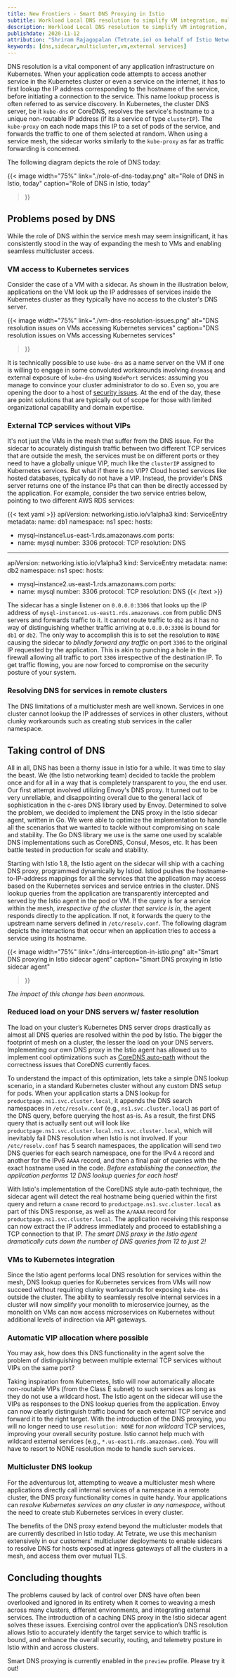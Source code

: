 ```yaml
---
title: New Frontiers - Smart DNS Proxying in Istio
subtitle: Workload Local DNS resolution to simplify VM integration, multicluster, and more
description: Workload Local DNS resolution to simplify VM integration, multicluster, and more.
publishdate: 2020-11-12
attribution: "Shriram Rajagopalan (Tetrate.io) on behalf of Istio Networking Team"
keywords: [dns,sidecar,multicluster,vm,external services]
---
```


DNS resolution is a vital component of any application infrastructure
on Kubernetes. When your application code attempts to access another
service in the Kubernetes cluster or even a service on the internet,
it has to first lookup the IP address corresponding to the hostname of
the service, before initiating a connection to the service. This name
lookup process is often referred to as service discovery. In
Kubernetes, the cluster DNS server, be it `kube-dns` or CoreDNS,
resolves the service's hostname to a unique non-routable IP address
(if its a service of type `clusterIP`). The `kube-proxy` on each node
maps this IP to a set of pods of the service, and forwards the traffic
to one of them selected at random. When using a service mesh, the
sidecar works similarly to the `kube-proxy` as far as traffic forwarding
is concerned.

The following diagram depicts the role of DNS today:

{{< image width="75%"
    link="./role-of-dns-today.png"
    alt="Role of DNS in Istio, today"
    caption="Role of DNS in Istio, today"
>}}

## Problems posed by DNS

While the role of DNS within the service mesh may seem insignificant,
it has consistently stood in the way of expanding the mesh to VMs and
enabling seamless multicluster access.

### VM access to Kubernetes services

Consider the case of a VM with a sidecar. As shown in the illustration
below, applications on the VM look up the IP addresses of services
inside the Kubernetes cluster as they typically have no access to the
cluster's DNS server.

{{< image width="75%"
    link="./vm-dns-resolution-issues.png"
    alt="DNS resolution issues on VMs accessing Kubernetes services"
    caption="DNS resolution issues on VMs accessing Kubernetes services"
>}}

It is technically possible to use `kube-dns` as a name server on the VM if one is
willing to engage in some convoluted workarounds involving `dnsmasq` and
external exposure of `kube-dns` using `NodePort` services: assuming you
manage to convince your cluster administrator to do so. Even so, you are
opening the door to a host of [security
issues](https://blog.aquasec.com/dns-spoofing-kubernetes-clusters). At
the end of the day, these are point solutions that are typically out
of scope for those with limited organizational capability and domain
expertise.

### External TCP services without VIPs

It's not just the VMs in the mesh that suffer from the DNS issue. For
the sidecar to accurately distinguish traffic between two different
TCP services that are outside the mesh, the services must be on
different ports or they need to have a globally unique VIP, much like
the `clusterIP` assigned to Kubernetes services. But what if there is
no VIP? Cloud hosted services like hosted databases, typically do not
have a VIP. Instead, the provider's DNS server returns one of the
instance IPs that can then be directly accessed by the
application. For example, consider the two service entries below,
pointing to two different AWS RDS services:

{{< text yaml >}}
apiVersion: networking.istio.io/v1alpha3
kind: ServiceEntry
metadata:
  name: db1
  namespace: ns1
spec:
  hosts:
  - mysql–instance1.us-east-1.rds.amazonaws.com
  ports:
  - name: mysql
    number: 3306
    protocol: TCP
  resolution: DNS
---
apiVersion: networking.istio.io/v1alpha3
kind: ServiceEntry
metadata:
  name: db2
  namespace: ns1
spec:
  hosts:
  - mysql–instance2.us-east-1.rds.amazonaws.com
  ports:
  - name: mysql
    number: 3306
    protocol: TCP
  resolution: DNS
{{< /text >}}

The sidecar has a single listener on `0.0.0.0:3306` that looks up the
IP address of `mysql-instance1.us-east1.rds.amazonaws.com` from public
DNS servers and forwards traffic to it. It cannot route traffic to
`db2` as it has no way of distinguishing whether traffic arriving at
`0.0.0.0:3306` is bound for `db1` or `db2`. The only way to accomplish
this is to set the resolution to `NONE` causing the sidecar to
_blindly forward any traffic_ on port `3306` to the original IP
requested by the application. This is akin to punching a hole in the
firewall allowing all traffic to port `3306` irrespective of the
destination IP. To get traffic flowing, you are now forced to
compromise on the security posture of your system.

### Resolving DNS for services in remote clusters

The DNS limitations of a multicluster mesh are well known. Services in
one cluster cannot lookup the IP addresses of services in other
clusters, without clunky workarounds such as creating stub services in
the caller namespace.

## Taking control of DNS

All in all, DNS has been a thorny issue in Istio for a while. It was
time to slay the beast. We (the Istio networking team) decided to
tackle the problem once and for all in a way that is completely
transparent to you, the end user. Our first attempt involved utilizing
Envoy's DNS proxy. It turned out to be very unreliable, and
disappointing overall due to the general lack of sophistication in
the c-ares DNS library used by Envoy. Determined to solve the
problem, we decided to implement the DNS proxy in the Istio sidecar
agent, written in Go. We were able to optimize the implementation to
handle all the scenarios that we wanted to tackle without compromising
on scale and stability. The Go DNS library we use is the same one
used by scalable DNS implementations such as CoreDNS, Consul,
Mesos, etc. It has been battle tested in production for scale and stability.

Starting with Istio 1.8, the Istio agent on the sidecar will ship with
a caching DNS proxy, programmed dynamically by Istiod. Istiod pushes
the hostname-to-IP-address mappings for all the services that the
application may access based on the Kubernetes services and service
entries in the cluster. DNS lookup queries from the application are
transparently intercepted and served by the Istio agent in the pod or
VM. If the query is for a service within the mesh, _irrespective of
the cluster that service is in_, the agent responds directly to the
application. If not, it forwards the query to the upstream name
servers defined in `/etc/resolv.conf`. The following diagram depicts
the interactions that occur when an application tries to access a
service using its hostname.

{{< image width="75%"
    link="./dns-interception-in-istio.png"
    alt="Smart DNS proxying in Istio sidecar agent"
    caption="Smart DNS proxying in Istio sidecar agent"
>}}

_The impact of this change has been enormous._

### Reduced load on your DNS servers w/ faster resolution

The load on your cluster’s Kubernetes DNS server drops drastically as
almost all DNS queries are resolved within the pod by Istio. The
bigger the footprint of mesh on a cluster, the lesser the load on your
DNS servers. Implementing our own DNS proxy in the Istio agent has
allowed us to implement cool optimizations such as [CoreDNS
auto-path](https://coredns.io/plugins/autopath/) without the
correctness issues that CoreDNS currently faces.

To understand the impact of this optimization, lets take a simple DNS
lookup scenario, in a standard Kubernetes cluster without any custom
DNS setup for pods. When your application starts a DNS lookup for
`productpage.ns1.svc.cluster.local`, it appends the DNS search
namespaces in `/etc/resolv.conf` (e.g., `ns1.svc.cluster.local`) as part
of the DNS query, before querying the host as-is. As a result, the
first DNS query that is actually sent out will look like
`productpage.ns1.svc.cluster.local.ns1.svc.cluster.local`, which will
inevitably fail DNS resolution when Istio is not involved. If your
`/etc/resolv.conf` has 5 search namespaces, the application will send
two DNS queries for each search namespace, one for the IPv4 `A` record
and another for the IPv6 `AAAA` record, and then a final pair of
queries with the exact hostname used in the code. _Before establishing the
connection, the application performs 12 DNS lookup queries for each host!_

With Istio's implementation of the CoreDNS style auto-path technique,
the sidecar agent will detect the real hostname being queried within
the first query and return a `cname` record to
`productpage.ns1.svc.cluster.local` as part of this DNS response, as
well as the `A/AAAA` record for
`productpage.ns1.svc.cluster.local`. The application receiving this
response can now extract the IP address immediately and proceed to
establishing a TCP connection to that IP. _The smart DNS proxy in the
Istio agent dramatically cuts down the number of DNS queries from 12
to just 2!_

### VMs to Kubernetes integration

Since the Istio agent performs local DNS resolution for services
within the mesh, DNS lookup queries for Kubernetes services from VMs will now
succeed without requiring clunky workarounds for exposing `kube-dns`
outside the cluster. The ability to seamlessly resolve internal
services in a cluster will now simplify your monolith to microservice
journey, as the monolith on VMs can now access microservices on
Kubernetes without additional levels of indirection via API gateways.

### Automatic VIP allocation where possible

You may ask, how does this DNS functionality in the agent solve the
problem of distinguishing between multiple external TCP services
without VIPs on the same port?

Taking inspiration from Kubernetes, Istio will now automatically
allocate non-routable VIPs (from the Class E subnet) to such services
as long as they do not use a wildcard host. The Istio agent on the
sidecar will use the VIPs as responses to the DNS lookup queries from
the application. Envoy can now clearly distinguish traffic bound for
each external TCP service and forward it to the right target. With the
introduction of the DNS proxying, you will no longer need to use
`resolution: NONE` for _non wildcard_ TCP services, improving your
overall security posture. Istio cannot help much with wildcard
external services (e.g., `*.us-east1.rds.amazonaws.com`). You will
have to resort to NONE resolution mode to handle such services.

### Multicluster DNS lookup

For the adventurous lot, attempting to weave a multicluster mesh where
applications directly call internal services of a namespace in a
remote cluster, the DNS proxy functionality comes in quite handy. Your
applications can _resolve Kubernetes services on any cluster in any
namespace_, without the need to create stub Kubernetes services in
every cluster.

The benefits of the DNS proxy extend beyond the multicluster models
that are currently described in Istio today.  At Tetrate, we use this
mechanism extensively in our customers' multicluster deployments to
enable sidecars to resolve DNS for hosts exposed at ingress gateways
of all the clusters in a mesh, and access them over mutual TLS.

## Concluding thoughts

The problems caused by lack of control over DNS have often been
overlooked and ignored in its entirety when it comes to weaving a mesh
across many clusters, different environments, and integrating external
services. The introduction of a caching DNS proxy in the Istio sidecar
agent solves these issues. Exercising control over the
application’s DNS resolution allows Istio to accurately identify the
target service to which traffic is bound, and enhance the overall
security, routing, and telemetry posture in Istio within and across
clusters.

Smart DNS proxying is currently enabled in the `preview`
profile. Please try it out!
